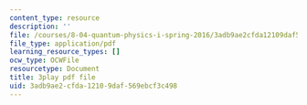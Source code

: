 ```yaml
---
content_type: resource
description: ''
file: /courses/8-04-quantum-physics-i-spring-2016/3adb9ae2cfda12109daf569ebcf3c498_EdRkQmmq7vk.pdf
file_type: application/pdf
learning_resource_types: []
ocw_type: OCWFile
resourcetype: Document
title: 3play pdf file
uid: 3adb9ae2-cfda-1210-9daf-569ebcf3c498
---
```

